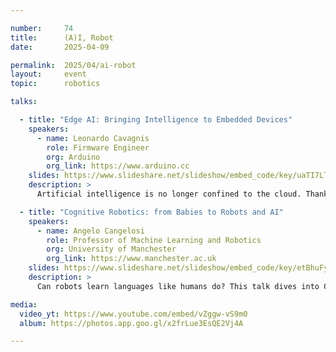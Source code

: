 ```yaml
---

number:     74
title:      (A)I, Robot
date:       2025-04-09

permalink:  2025/04/ai-robot
layout:     event
topic:      robotics

talks:

  - title: "Edge AI: Bringing Intelligence to Embedded Devices"
    speakers:
      - name: Leonardo Cavagnis
        role: Firmware Engineer
        org: Arduino
        org_link: https://www.arduino.cc
    slides: https://www.slideshare.net/slideshow/embed_code/key/uaTI7LTLevhYNj
    description: >
      Artificial intelligence is no longer confined to the cloud. Thanks to Edge AI, we can now run AI models directly on embedded devices with limited power and resources. This session will explore the full pipeline of developing a Tiny Machine Learning (TinyML) model, from data collection to deployment, addressing key challenges such as dataset preparation, model training, quantization, and optimization for embedded systems. We’ll explore real-world use cases where AI-powered embedded systems enable smart decision-making in applications like predictive maintenance, anomaly detection, and voice recognition. The talk will include a live hands-on demonstration on how to train and deploy a model using popular tools like Google Colab and TensorFlow, and then run real-time inference on an Arduino board.

  - title: "Cognitive Robotics: from Babies to Robots and AI"
    speakers:
      - name: Angelo Cangelosi
        role: Professor of Machine Learning and Robotics
        org: University of Manchester
        org_link: https://www.manchester.ac.uk
    slides: https://www.slideshare.net/slideshow/embed_code/key/etBhuFyzKPJwLI
    description: >
      Can robots learn languages like humans do? This talk dives into Cognitive Robotics, where AI, Psychology, and Neuroscience join forces to teach robots how we think, learn, and communicate. Researchers use iCub and Pepper robots to explore how babies acquire words, gestures, and even abstract concepts like numbers. But it’s not just about words: robots also develop a Theory of Mind, learning to interpret human intentions and build trust. The discussion goes beyond tech, tackling ethics, AI’s limits, and the future of human-robot collaboration. Can machines truly understand us? Let’s find it out!

media:
  video_yt: https://www.youtube.com/embed/vZggw-vS9m0
  album: https://photos.app.goo.gl/x2frLue3EsQE2Vj4A

---
```

